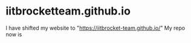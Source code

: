 # iitbrocketteam.github.io
I have shifted my website to "https://iitbrocket-team.github.io/"
My repo now is 
